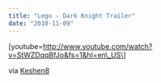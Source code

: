 ```yaml
---
title: "Lego - Dark Knight Trailer"
date: "2010-11-09"
---
```


\[youtube=http://www.youtube.com/watch?v=StWZDqqBfJo&fs=1&hl=en\_US\]

via [Keshen8](http://www.youtube.com/user/Keshen8)
